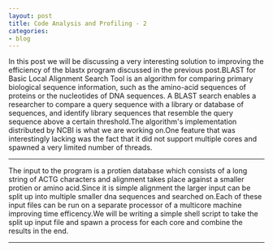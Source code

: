 ```yaml
---
layout: post
title: Code Analysis and Profiling - 2
categories:
- blog
---
```


In this post we will be discussing a very interesting solution to improving the efficiency of the blastx program discussed in the previous post.BLAST for Basic Local Alignment Search Tool is an algorithm for comparing primary biological sequence information, such as the amino-acid sequences of proteins or the nucleotides of DNA sequences. A BLAST search enables a researcher to compare a query sequence with a library or database of sequences, and identify library sequences that resemble the query sequence above a certain threshold.The algorithm's implementation distributed by NCBI is what we are working on.One feature that was interestingly lacking was the fact that it did not support multiple cores and spawned a very limited number of threads.

---

The input to the program is a protien database which consists of a long string of ACTG characters and alignment takes place against a smaller protien or amino acid.Since it is simple alignment the larger input can be split up into multiple smaller dna sequences and searched on.Each of these input files can be run on a separate processor of a multicore machine improving time efficency.We will be writing a simple shell script to take the split up input file and spawn a process for each core and combine the results in the end.

---




